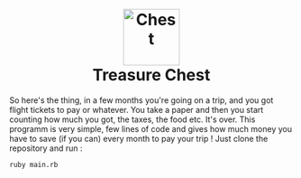 <h1 align="center">
  <br>
	<img src="http://pix.iemoji.com/images/emoji/apple/ios-9/256/banknote-with-dollar-sign.png" alt="Chest" width="100">
  <br>
  Treasure Chest
  <br>
</h1>
So here's the thing, in a few months you're going on a trip, and you got flight tickets to pay or whatever.  
You take a paper and then you start counting how much you got, the taxes, the food etc.  
It's over.  
This programm is very simple, few lines of code and gives how much money you have to save (if you can) every month to pay your trip !  
Just clone the repository and run :  

```ruby main.rb```  


